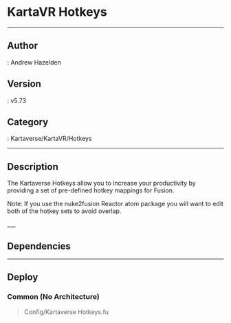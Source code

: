 # KartaVR Hotkeys
___

## Author
 : Andrew Hazelden

## Version
 : v5.73

## Category
 : Kartaverse/KartaVR/Hotkeys
___

## Description
<p>The Kartaverse Hotkeys allow you to increase your productivity by providing a set of pre-defined hotkey mappings for Fusion.</p>

<p>Note: If you use the nuke2fusion Reactor atom package you will want to edit both of the hotkey sets to avoid overlap.</p>___

## Dependencies


___

## Deploy

### Common (No Architecture)

> Config/Kartaverse Hotkeys.fu  
